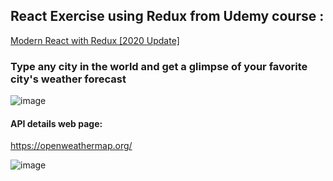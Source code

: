 ## React Exercise using Redux from Udemy course : 
<a href="https://www.udemy.com/course/react-redux/?LSNPUBID=JVFxdTr9V80&ranEAID=JVFxdTr9V80&ranMID=39197&ranSiteID=JVFxdTr9V80-tIb0tmQSS6dQ.EtYaBIDmw">Modern React with Redux [2020 Update]</a>

### Type any city in the world and get a glimpse of your favorite city's weather forecast
![image](https://user-images.githubusercontent.com/55360078/82143072-7adfb980-9841-11ea-866b-7f737af926d1.png)




#### API details web page:
https://openweathermap.org/


![image](https://user-images.githubusercontent.com/55360078/82143056-57b50a00-9841-11ea-8bf4-0339b751e7c5.png)

